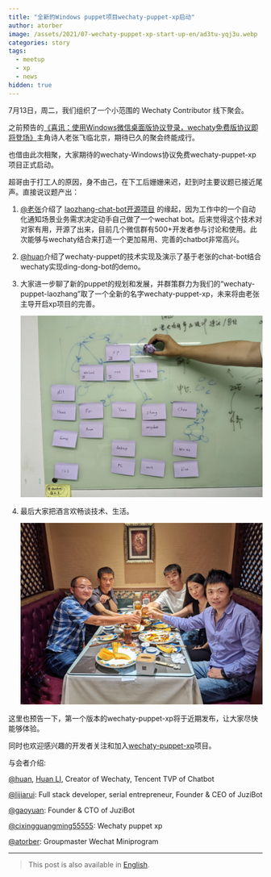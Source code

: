 ```yaml
---
title: "全新的Windows puppet项目wechaty-puppet-xp启动"
author: atorber
image: /assets/2021/07-wechaty-puppet-xp-start-up-en/ad3tu-yqj3u.webp
categories: story
tags:
  - meetup
  - xp
  - news
hidden: true
---
```


7月13日，周二，我们组织了一个小范围的 Wechaty Contributor 线下聚会。

之前预告的[《喜讯：使用Windows微信桌面版协议登录，wechaty免费版协议即将登场》](https://wechaty.js.org/2021/07/05/puppet-laozhang-wechat-bot/)主角诗人老张飞临北京，期待已久的聚会终能成行。

也借由此次相聚，大家期待的wechaty-Windows协议免费wechaty-puppet-xp项目正式启动。

超哥由于打工人的原因，身不由己，在下工后姗姗来迟，赶到时主要议题已接近尾声。直接说议题产出：

1. [@老张](https://github.com/cixingguangming55555)介绍了 [laozhang-chat-bot开源项目](https://github.com/cixingguangming55555/wechat-bot) 的缘起，因为工作中的一个自动化通知场景业务需求决定动手自己做了一个wechat bot。后来觉得这个技术对对家有用，开源了出来，目前几个微信群有500+开发者参与讨论和使用。此次能够与wechaty结合来打造一个更加易用、完善的chatbot非常高兴。

2. [@huan](https://github.com/huan)介绍了wechaty-puppet的技术实现及演示了基于老张的chat-bot结合wechaty实现ding-dong-bot的demo。

3. 大家进一步聊了新的puppet的规划和发展，并群策群力为我们的“wechaty-puppet-laozhang”取了一个全新的名字wechaty-puppet-xp，未来将由老张主导开启xp项目的完善。

    ![rare-book.jpeg](/assets/2021/07-wechaty-puppet-xp-start-up-en/awjiy-xpvlz.webp)

4. 最后大家把酒言欢畅谈技术、生活。

    ![rare-book.jpeg](/assets/2021/07-wechaty-puppet-xp-start-up-en/athob-fx113.webp)

这里也预告一下，第一个版本的wechaty-puppet-xp将于近期发布，让大家尽快能够体验。

同时也欢迎感兴趣的开发者关注和加入[wechaty-puppet-xp](https://github.com/wechaty/wechaty-puppet-xp)项目。

与会者介绍:

[@huan](https://github.com/huan), [Huan LI](https://wechaty.js.org/contributors/huan), Creator of Wechaty, Tencent TVP of Chatbot

[@lijiarui](https://github.com/lijiarui): Full stack developer, serial entrepreneur, Founder & CEO of JuziBot

[@gaoyuan](https://github.com/windmemory): Founder & CTO of JuziBot

[@cixingguangming55555](https://github.com/cixingguangming55555): Wechaty puppet xp

[@atorber](https://github.com/atorber): Groupmaster Wechat Miniprogram

---

> This post is also available in [English](/2021/07/13/wechaty-puppet-xp-start-up-en/).
